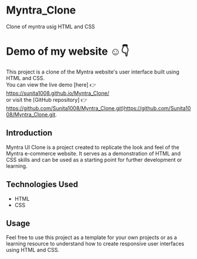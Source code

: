 # Myntra_Clone
Clone of myntra usig HTML and CSS
# Demo of my website ☺️👇

This project is a clone of the Myntra website's user interface built using HTML and CSS. <br>
You can view the live demo [here] 👉 https://sunita1008.github.io/Myntra_Clone/ <br>
or visit the [GitHub repository] 👉  https://github.com/Sunita1008/Myntra_Clone.git)https://github.com/Sunita1008/Myntra_Clone.git.

## Introduction

Myntra UI Clone is a project created to replicate the look and feel of the Myntra e-commerce website. It serves as a demonstration of HTML and CSS skills and can be used as a starting point for further development or learning.

## Technologies Used

- HTML
- CSS

## Usage

Feel free to use this project as a template for your own projects or as a learning resource to understand how to create responsive user interfaces using HTML and CSS.
